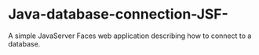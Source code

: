 # Java-database-connection-JSF-
A simple JavaServer Faces web application describing how to connect to a database.
